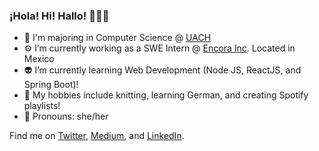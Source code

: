 ### ¡Hola! Hi! Hallo! 👩🏻‍💻

- 👾  I'm majoring in Computer Science @ [UACH](https://www.uach.mx)
- ⚙️  I’m currently working as a SWE Intern @ [Encora Inc](https://www.encora.com). Located in Mexico
- 👽  I’m currently learning Web Development (Node JS, ReactJS, and Spring Boot)!
- 🧶  My hobbies include knitting, learning German, and creating Spotify playlists! 
- 👻  Pronouns: she/her


Find me on [Twitter](https://twitter.com/devjuliet), [Medium](https://devjuliet.medium.com), and [LinkedIn](https://www.linkedin.com/in/devjuliet/).
